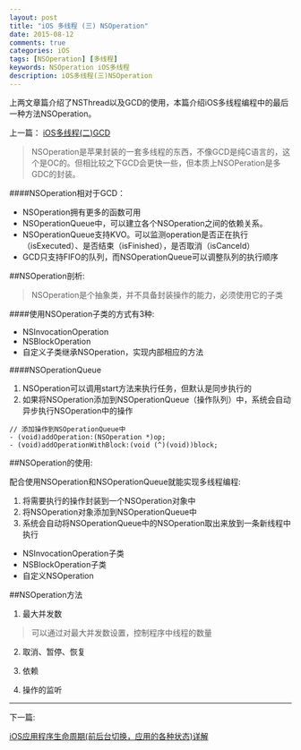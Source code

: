 ```yaml
---
layout: post
title: "iOS 多线程 (三) NSOperation"
date: 2015-08-12
comments: true
categories: iOS
tags: [NSOperation] [多线程]
keywords: NSOperation iOS多线程
description: iOS多线程(三)NSOperation
---
```


上两文章篇介绍了NSThread以及GCD的使用，本篇介绍iOS多线程编程中的最后一种方法NSOperation。

上一篇：
[iOS多线程(二)GCD](/_posts/2015-08-10-iOS多线程(二)GCD.md)


> NSOperation是苹果封装的一套多线程的东西，不像GCD是纯C语言的，这个是OC的。但相比较之下GCD会更快一些，但本质上NSOPeration是多GDC的封装。

####NSOperation相对于GCD：
 - NSOperation拥有更多的函数可用
 - NSOperationQueue中，可以建立各个NSOperation之间的依赖关系。
 - NSOperationQueue支持KVO。可以监测operation是否正在执行（isExecuted）、是否结束（isFinished），是否取消（isCanceld）
 - GCD只支持FIFO的队列，而NSOperationQueue可以调整队列的执行顺序

##NSOperation剖析:

> NSOperation是个抽象类，并不具备封装操作的能力，必须使用它的子类

####使用NSOperation子类的方式有3种:
 - NSInvocationOperation
 - NSBlockOperation
 - 自定义子类继承NSOperation，实现内部相应的方法

####NSOperationQueue
 1. NSOperation可以调用start方法来执行任务，但默认是同步执行的
 2. 如果将NSOperation添加到NSOperationQueue（操作队列）中，系统会自动异步执行NSOperation中的操作
 ```
 // 添加操作到NSOperationQueue中
- (void)addOperation:(NSOperation *)op;
- (void)addOperationWithBlock:(void (^)(void))block;
 ```


##NSOperation的使用:

配合使用NSOperation和NSOperationQueue就能实现多线程编程:
 1. 将需要执行的操作封装到一个NSOperation对象中
 2. 将NSOperation对象添加到NSOperationQueue中
 3. 系统会自动将NSOperationQueue中的NSOperation取出来放到一条新线程中执行


 - NSInvocationOperation子类
 - NSBlockOperation子类
 - 自定义NSOperation


##NSOperation方法

 1. 最大并发数

 > 可以通过对最大并发数设置，控制程序中线程的数量

 2. 取消、暂停、恢复

 3. 依赖

 4. 操作的监听

 ***

下一篇:

[iOS应用程序生命周期(前后台切换，应用的各种状态)详解](/_posts/2015-08-15-iOS应用程序生命周期(前后台切换，应用的各种状态)详解.md)
